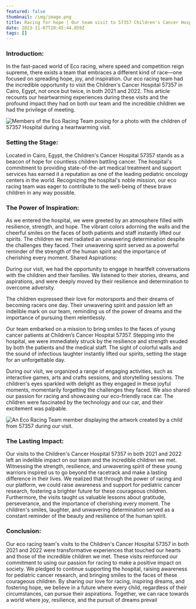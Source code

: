 ```yaml
---
featured: false
thumbnail: /img/image.png
title: Racing for hope | Our team visit to 57357 Children's Cancer Hospital.
date: 2023-11-07T20:45:44.859Z
tags: []
---
```

### Introduction:

In the fast-paced world of Eco racing, where speed and competition reign supreme, there exists a team that embraces a different kind of race—one focused on spreading hope, joy, and inspiration. Our eco racing team had the incredible opportunity to visit the Children's Cancer Hospital 57357 in Cairo, Egypt, not once but twice, in both 2021 and 2022. This article recounts our heartwarming experiences during these visits and the profound impact they had on both our team and the incredible children we had the privilege of meeting.

![Members of the Eco Racing Team posing for a photo with the children of 57357 Hospital during a heartwarming visit.](/img/image-1-.png "Eco Racing Team posing for a photo with the children")

### Setting the Stage:

Located in Cairo, Egypt, the Children's Cancer Hospital 57357 stands as a beacon of hope for countless children battling cancer. The hospital's commitment to providing state-of-the-art medical treatment and support services has earned it a reputation as one of the leading pediatric oncology centers in the world. Recognizing the hospital's noble mission, our eco racing team was eager to contribute to the well-being of these brave children in any way possible.

### The Power of Inspiration:

As we entered the hospital, we were greeted by an atmosphere filled with resilience, strength, and hope. The vibrant colors adorning the walls and the cheerful smiles on the faces of both patients and staff instantly lifted our spirits. The children we met radiated an unwavering determination despite the challenges they faced. Their unwavering spirit served as a powerful reminder of the strength of the human spirit and the importance of cherishing every moment.
Shared Aspirations:

During our visit, we had the opportunity to engage in heartfelt conversations with the children and their families. We listened to their stories, dreams, and aspirations, and were deeply moved by their resilience and determination to overcome adversity. 

The children expressed their love for motorsports and their dreams of becoming racers one day. Their unwavering spirit and passion left an indelible mark on our team, reminding us of the power of dreams and the importance of pursuing them relentlessly.


Our team embarked on a mission to bring smiles to the faces of young cancer patients at Children’s Cancer Hospital 57357. Stepping into the hospital, we were immediately struck by the resilience and strength exuded by both the patients and the medical staff. The sight of colorful walls and the sound of infectious laughter instantly lifted our spirits, setting the stage for an unforgettable day.


During our visit, we organized a range of engaging activities, such as interactive games, arts and crafts sessions, and storytelling sessions. The children's eyes sparkled with delight as they engaged in these joyful moments, momentarily forgetting the challenges they faced. We also shared our passion for racing and showcasing our eco-friendly race car. The children were fascinated by the technology and our car, and their excitement was palpable.

![An Eco Racing Team member displaying the artwork created by a child from 57357 during our visit.](/img/image.png "An Eco Racing Team member displaying the artwork created by a child")

### The Lasting Impact:

Our visits to the Children's Cancer Hospital 57357 in both 2021 and 2022 left an indelible impact on our team and the incredible children we met. Witnessing the strength, resilience, and unwavering spirit of these young warriors inspired us to go beyond the racetrack and make a lasting difference in their lives. We realized that through the power of racing and our platform, we could raise awareness and support for pediatric cancer research, fostering a brighter future for these courageous children.
Furthermore, the visits taught us valuable lessons about gratitude, perseverance, and the importance of cherishing every moment. The children's smiles, laughter, and unwavering determination served as a constant reminder of the beauty and resilience of the human spirit.

### Conclusion:

Our eco racing team's visits to the Children's Cancer Hospital 57357 in both 2021 and 2022 were transformative experiences that touched our hearts and those of the incredible children we met. These visits reinforced our commitment to using our passion for racing to make a positive impact on society. We pledged to continue supporting the hospital, raising awareness for pediatric cancer research, and bringing smiles to the faces of these courageous children.
By sharing our love for racing, inspiring dreams, and fostering hope, we believe in a future where every child, regardless of their circumstances, can pursue their aspirations. Together, we can race towards a world where joy, resilience, and the pursuit of dreams prevail
